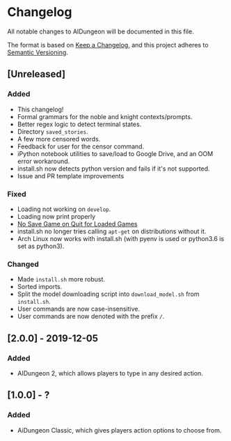 # Changelog
All notable changes to AIDungeon will be documented in this file.

The format is based on [Keep a Changelog](https://keepachangelog.com/en/1.0.0/),
and this project adheres to [Semantic Versioning](https://semver.org/spec/v2.0.0.html).

## [Unreleased]

### Added
- This changelog!
- Formal grammars for the noble and knight contexts/prompts.
- Better regex logic to detect terminal states.
- Directory `saved_stories`.
- A few more censored words.
- Feedback for user for the censor command.
- iPython notebook utilities to save/load to Google Drive, and an OOM error workaround.
- install.sh now detects python version and fails if it's not supported.
- Issue and PR template improvements

### Fixed
- Loading not working on `develop`.
- Loading now print properly
- [No Save Game on Quit for Loaded Games](https://github.com/AIDungeon/AIDungeon/issues/97)
- install.sh no longer tries calling `apt-get` on distributions without it.
- Arch Linux now works with install.sh (with pyenv is used or python3.6 is set as python3).

### Changed
- Made `install.sh` more robust.
- Sorted imports.
- Split the model downloading script into `download_model.sh` from `install.sh`.
- User commands are now case-insensitive.
- User commands are now denoted with the prefix `/`.

## [2.0.0] - 2019-12-05

### Added
- AIDungeon 2, which allows players to type in any desired action.

## [1.0.0] - ?

### Added
- AiDungeon Classic, which gives players action options to choose from.
